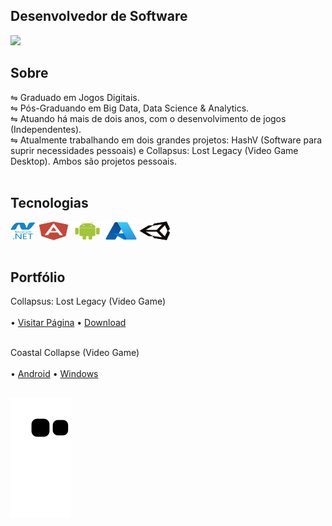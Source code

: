 ## Desenvolvedor de Software
<div>
  <a href="https://github.com/gilmarferrari">
    <img height="200em" src="https://github-readme-stats.vercel.app/api?username=gilmarferrari&show_icons=true&amp;theme=vision-friendly-dark&amp;include_all_commits=true&amp;count_private=false" style="max-width:100%;">
  </a>
</div>

## Sobre

<div>
  ⇋ Graduado em Jogos Digitais.
  <br>
  ⇋ Pós-Graduando em Big Data, Data Science & Analytics.
  <br>
  ⇋ Atuando há mais de dois anos, com o desenvolvimento de jogos (Independentes).
  <br>
  ⇋ Atualmente trabalhando em dois grandes projetos: HashV (Software para suprir necessidades pessoais) e 
  Collapsus: Lost Legacy (Video Game Desktop). Ambos são projetos pessoais.
</div> <br>

## Tecnologias

<div>  
  <img align="center" alt="Gilmar-CSharp" height="30" width="40" src="https://github.com/devicons/devicon/blob/master/icons/dot-net/dot-net-plain-wordmark.svg">
    <img align="center" alt="Gilmar-Unity" height="30" width="50" src="https://github.com/devicons/devicon/blob/master/icons/angularjs/angularjs-plain.svg">  
    <img align="center" alt="Gilmar-Android" height="30" width="50" src="https://github.com/devicons/devicon/blob/master/icons/android/android-plain.svg">
    <img align="center" alt="Gilmar-Azure" height="30" width="50" src="https://github.com/devicons/devicon/blob/master/icons/azure/azure-original.svg">
    <img align="center" alt="Gilmar-Java" height="30" width="50" src="https://github.com/devicons/devicon/blob/master/icons/unity/unity-original.svg">
</div> <br>

## Portfólio

<div>
  <label>Collapsus: Lost Legacy (Video Game)</label><br><br>
  • <a href="https://gilmarferrari.github.io/Collapsus-Lost-Legacy/">Visitar Página</a>
  • <a href="https://github.com/gilmarferrari/Projects/blob/main/Collapsus%20Lost%20Legacy%200.18.2.rar?raw=true">Download</a>
  <br><br>
  
  <label>Coastal Collapse (Video Game)</label><br><br>
   • <a href="https://github.com/gilmarferrari/Projects/blob/main/Coastal%20Collapse.apk?raw=true">Android</a>
   • <a href="https://github.com/gilmarferrari/Assets/blob/main/Coastal%20Collapse.rar?raw=true">Windows</a><br>
</div>

##
 
<div>
 
  ![Snake animation](https://github.com/gilmarferrari/gilmarferrari/blob/output/github-contribution-grid-snake.svg)
 
</div>

